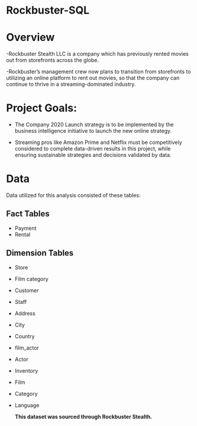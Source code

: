 # Rockbuster-SQL
# Overview

-Rockbuster Stealth LLC is a company which has previously rented movies out from storefronts across the globe.

-Rockbuster’s management crew now plans to transition from storefronts to utilizing an online platform to rent out movies, so that the company can continue to thrive in a streaming-dominated industry.

# Project Goals:

   - The Company 2020 Launch strategy is to be implemented by the business intelligence initiative to launch the new online strategy.
   
  - Streaming pros like Amazon Prime and Netflix must be competitively considered to complete data-driven results in this project, while ensuring sustainable strategies and decisions validated by data.

# Data

Data utilized for this analysis consisted of these tables:

## Fact Tables

- Payment
- Rental

## Dimension Tables
- Store
- Film category
- Customer
- Staff
- Address
- City
- Country
- film_actor
- Actor
- Inventory
- Film
- Category
- Language

  **This dataset was sourced through Rockbuster Stealth.**
